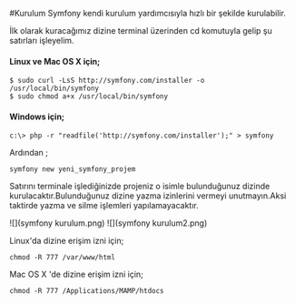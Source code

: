 #Kurulum
Symfony kendi kurulum yardımcısıyla hızlı bir şekilde kurulabilir.


İlk olarak kuracağımız dizine terminal üzerinden cd komutuyla gelip şu satırları işleyelim.
#### Linux ve Mac OS X için; 
```
$ sudo curl -LsS http://symfony.com/installer -o /usr/local/bin/symfony
$ sudo chmod a+x /usr/local/bin/symfony
```

#### Windows için;
```
c:\> php -r "readfile('http://symfony.com/installer');" > symfony
```

Ardından ;
```
symfony new yeni_symfony_projem
```
Satırını terminale işlediğinizde projeniz o isimle bulunduğunuz dizinde kurulacaktır.Bulunduğunuz dizine yazma izinlerini vermeyi unutmayın.Aksi taktirde yazma ve silme işlemleri yapılamayacaktır.

![](symfony kurulum.png)
![](symfony kurulum2.png)

Linux'da dizine erişim izni için;
```
chmod -R 777 /var/www/html
```
Mac OS X 'de dizine erişim izni için;

```chmod -R 777 /Applications/MAMP/htdocs ```



